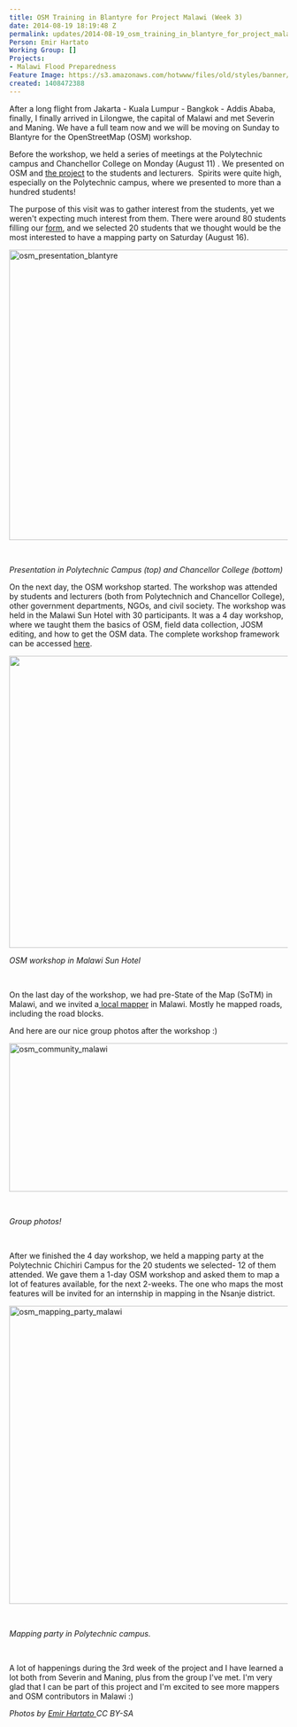 ```yaml
---
title: OSM Training in Blantyre for Project Malawi (Week 3)
date: 2014-08-19 18:19:48 Z
permalink: updates/2014-08-19_osm_training_in_blantyre_for_project_malawi_(week_3)
Person: Emir Hartato
Working Group: []
Projects:
- Malawi Flood Preparedness
Feature Image: https://s3.amazonaws.com/hotwww/files/old/styles/banner/public/collage.jpg
created: 1408472388
---
```


<p>After a long flight from Jakarta - Kuala Lumpur - Bangkok - Addis Ababa, finally, I finally arrived in Lilongwe, the capital of Malawi and met Severin and Maning. We have a full team now and we will be moving on Sunday to Blantyre for the OpenStreetMap (OSM) workshop.</p><p>Before the workshop, we held a series of meetings at the Polytechnic campus and Chanchellor College on Monday (August 11) . We presented on OSM and <a href="http://hot.openstreetmap.org/projects/osm_community_mapping_for_flood_preparedness_in_malawi" target="_blank">the project</a>&nbsp;to the students and lecturers. &nbsp;Spirits were quite high, especially on the Polytechnic campus, where we presented to more than a hundred students!</p><p>The purpose of this visit was to gather interest from the students, yet we weren't expecting much interest from them. There were around 80 students filling our <a href="https://docs.google.com/forms/d/1QKF-u3kfcmdeT7ppfyiM2tfw41hmOwRUu2IBLFD0S5s/viewform" target="_blank">form</a>, and we selected 20 students that we thought would be the most interested to have a mapping party on Saturday (August 16).</p><p><a href="http://hot.openstreetmap.org/sites/default/files/collage_0.jpg"><img class="image-large" title="OSM Presentation in Polytechnic and Chancellor College" src="https://s3.amazonaws.com/hotwww/files/old/styles/large/public/collage_0.jpg?itok=ROy4pmk_" alt="osm_presentation_blantyre" style="width:524px;height:524px"></a></p><p>&nbsp;</p><p><em>Presentation in Polytechnic Campus (top) and Chancellor College (bottom)</em></p><p>On the next day, the OSM workshop started. The workshop was attended by students and lecturers (both from Polytechnich and Chancellor College), other government departments, NGOs, and civil society. The workshop was held in the Malawi Sun Hotel with 30 participants. It was a 4 day workshop, where we taught them the basics of OSM, field data collection, JOSM editing, and how to get the OSM data. The complete workshop framework can be accessed&nbsp;<a href="https://docs.google.com/document/d/1OFEbs0VsaggjkgIsVOamt__aqnPMnz8k-zEsDkVxfG0/edit#heading=h.oajlszlevt1f" target="_blank">here</a>.</p><p><a href="http://hot.openstreetmap.org/sites/default/files/collage_1.jpg"><img class="image-large" src="https://s3.amazonaws.com/hotwww/files/old/styles/large/public/collage_1.jpg?itok=O6dQ_D95" alt="" style="width:527px;height:527px"></a></p><p><em>OSM workshop in Malawi Sun Hotel</em></p><p>&nbsp;</p><p>On the last day of the workshop, we had pre-State of the Map (SoTM) in Malawi, and we invited a<a href="https://www.openstreetmap.org/user/dkmw1" target="_blank">&nbsp;local mapper</a>&nbsp;in Malawi. Mostly he mapped roads, including the road blocks.</p><p>And here are our nice group photos after the workshop :)</p><p><a href="%20http://hot.openstreetmap.org/sites/default/files/collage3.jpg"><img class="image-large" title="Workshop Participant with Trainers" src="https://s3.amazonaws.com/hotwww/files/old/styles/large/public/collage3.jpg?itok=IeTf_CFT" alt="osm_community_malawi" style="width:536px;height:268px"></a></p><p>&nbsp;</p><p><em>Group photos!</em></p><p>&nbsp;</p><p>After we finished the 4 day workshop, we held a mapping party at the Polytechnic Chichiri Campus for the 20 students we selected- 12 of them attended. We gave them a 1-day OSM workshop and asked them to map a lot of features available, for the next 2-weeks. The one who maps the most features will be invited for an internship in mapping in the Nsanje district.&nbsp;</p><p><a href="http://hot.openstreetmap.org/sites/default/files/collage4.jpg"><img class="image-large" title="Mapping Party for selected Polytechnic students" src="https://s3.amazonaws.com/hotwww/files/old/styles/large/public/collage4.jpg?itok=xlv1hlcO" alt="osm_mapping_party_malawi" style="width:538px;height:538px"></a></p><p>&nbsp;</p><p><em>Mapping party in Polytechnic campus.</em></p><p>&nbsp;</p><p>A lot of happenings during the 3rd week of the project and I have learned a lot both from Severin and Maning, plus from the group I've met. I'm very glad that I can be part of this project and I'm excited to see more mappers and OSM contributors in Malawi :)</p><p><em>Photos by <a href="http://flickr.com/photos/emirhartato" target="_blank">Emir Hartato </a>CC BY-SA</em></p><pre><br><br><br></pre><p>&nbsp;</p><p>&nbsp;</p><p>&nbsp;</p><p>&nbsp;</p><p>&nbsp;</p><p>&nbsp;</p><p>&nbsp;</p>
